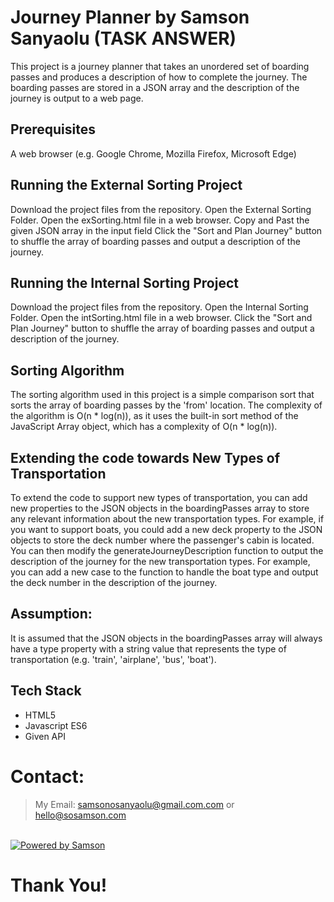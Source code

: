 
# Journey Planner by Samson Sanyaolu (TASK ANSWER)
This project is a journey planner that takes an unordered set of boarding passes and produces a description of how to complete the journey. The boarding passes are stored in a JSON array and the description of the journey is output to a web page.


## Prerequisites
A web browser (e.g. Google Chrome, Mozilla Firefox, Microsoft Edge)


## Running the External Sorting Project
Download the project files from the repository.
Open the External Sorting Folder.
Open the exSorting.html file in a web browser.
Copy and Past the given JSON array in the input field
Click the "Sort and Plan Journey" button to shuffle the array of boarding passes and output a description of the journey.

## Running the Internal Sorting Project
Download the project files from the repository.
Open the Internal Sorting Folder.
Open the intSorting.html file in a web browser.
Click the "Sort and Plan Journey" button to shuffle the array of boarding passes and output a description of the journey.


## Sorting Algorithm
The sorting algorithm used in this project is a simple comparison sort that sorts the array of boarding passes by the 'from' location. The complexity of the algorithm is O(n * log(n)), as it uses the built-in sort method of the JavaScript Array object, which has a complexity of O(n * log(n)).


## Extending the code towards New Types of Transportation
To extend the code to support new types of transportation, you can add new properties to the JSON objects in the boardingPasses array to store any relevant information about the new transportation types. For example, if you want to support boats, you could add a new deck property to the JSON objects to store the deck number where the passenger's cabin is located.
You can then modify the generateJourneyDescription function to output the description of the journey for the new transportation types. For example, you can add a new case to the function to handle the boat type and output the deck number in the description of the journey.

## Assumption:
It is assumed that the JSON objects in the boardingPasses array will always have a type property with a string value that represents the type of transportation (e.g. 'train', 'airplane', 'bus', 'boat').


## Tech Stack
- HTML5
- Javascript ES6
- Given API

# Contact:
> My Email: samsonosanyaolu@gmail.com.com or hello@sosamson.com

<br />
<a target="_blank" href="https://sosamson.com">
  <img src="https://sosamson.com/static/media/me.46fe38dcac1824f4760e.png" alt="Powered by Samson">
</a>


# Thank You!
